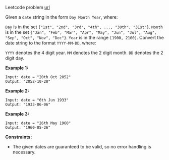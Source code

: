 Leetcode problem [url](https://leetcode.com/problems/reformat-date/)

Given a `date` string in the form `Day Month Year`, where:

`Day` is in the set `{"1st", "2nd", "3rd", "4th", ..., "30th", "31st"}`.
`Month` is in the set `{"Jan", "Feb", "Mar", "Apr", "May", "Jun", "Jul", "Aug", "Sep", "Oct", "Nov", "Dec"}`.
`Year` is in the range `[1900, 2100]`.
Convert the date string to the format `YYYY-MM-DD`, where:

`YYYY` denotes the 4 digit year.
`MM` denotes the 2 digit month.
`DD` denotes the 2 digit day.

**Example 1:**
```
Input: date = "20th Oct 2052"
Output: "2052-10-20"
```

**Example 2:**
```
Input: date = "6th Jun 1933"
Output: "1933-06-06"
```

**Example 3:**
```
Input: date = "26th May 1960"
Output: "1960-05-26"
```

**Constraints:**

- The given dates are guaranteed to be valid, so no error handling is necessary.